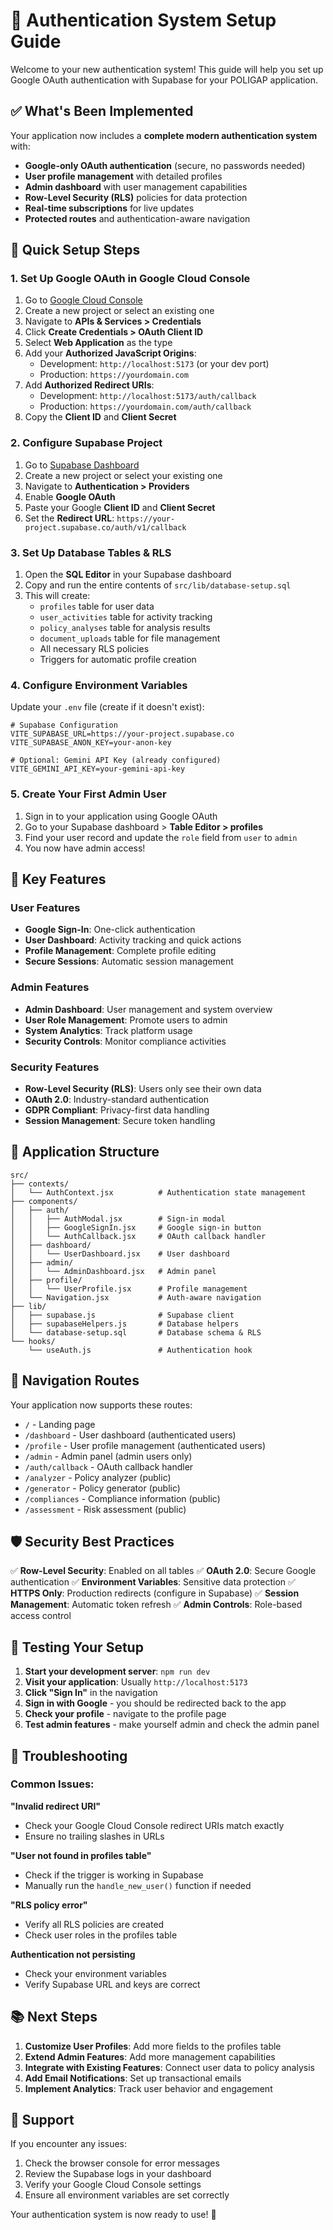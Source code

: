# 🔐 Authentication System Setup Guide

Welcome to your new authentication system! This guide will help you set up Google OAuth authentication with Supabase for your POLIGAP application.

## ✅ What's Been Implemented

Your application now includes a **complete modern authentication system** with:

- **Google-only OAuth authentication** (secure, no passwords needed)
- **User profile management** with detailed profiles
- **Admin dashboard** with user management capabilities
- **Row-Level Security (RLS)** policies for data protection
- **Real-time subscriptions** for live updates
- **Protected routes** and authentication-aware navigation

## 🚀 Quick Setup Steps

### 1. Set Up Google OAuth in Google Cloud Console

1. Go to [Google Cloud Console](https://console.cloud.google.com/)
2. Create a new project or select an existing one
3. Navigate to **APIs & Services > Credentials**
4. Click **Create Credentials > OAuth Client ID**
5. Select **Web Application** as the type
6. Add your **Authorized JavaScript Origins**:
   - Development: `http://localhost:5173` (or your dev port)
   - Production: `https://yourdomain.com`
7. Add **Authorized Redirect URIs**:
   - Development: `http://localhost:5173/auth/callback`
   - Production: `https://yourdomain.com/auth/callback`
8. Copy the **Client ID** and **Client Secret**

### 2. Configure Supabase Project

1. Go to [Supabase Dashboard](https://supabase.com/dashboard)
2. Create a new project or select your existing one
3. Navigate to **Authentication > Providers**
4. Enable **Google OAuth**
5. Paste your Google **Client ID** and **Client Secret**
6. Set the **Redirect URL**: `https://your-project.supabase.co/auth/v1/callback`

### 3. Set Up Database Tables & RLS

1. Open the **SQL Editor** in your Supabase dashboard
2. Copy and run the entire contents of `src/lib/database-setup.sql`
3. This will create:
   - `profiles` table for user data
   - `user_activities` table for activity tracking
   - `policy_analyses` table for analysis results
   - `document_uploads` table for file management
   - All necessary RLS policies
   - Triggers for automatic profile creation

### 4. Configure Environment Variables

Update your `.env` file (create if it doesn't exist):

```env
# Supabase Configuration
VITE_SUPABASE_URL=https://your-project.supabase.co
VITE_SUPABASE_ANON_KEY=your-anon-key

# Optional: Gemini API Key (already configured)
VITE_GEMINI_API_KEY=your-gemini-api-key
```

### 5. Create Your First Admin User

1. Sign in to your application using Google OAuth
2. Go to your Supabase dashboard > **Table Editor > profiles**
3. Find your user record and update the `role` field from `user` to `admin`
4. You now have admin access!

## 🎯 Key Features

### User Features
- **Google Sign-In**: One-click authentication
- **User Dashboard**: Activity tracking and quick actions
- **Profile Management**: Complete profile editing
- **Secure Sessions**: Automatic session management

### Admin Features
- **Admin Dashboard**: User management and system overview
- **User Role Management**: Promote users to admin
- **System Analytics**: Track platform usage
- **Security Controls**: Monitor compliance activities

### Security Features
- **Row-Level Security (RLS)**: Users only see their own data
- **OAuth 2.0**: Industry-standard authentication
- **GDPR Compliant**: Privacy-first data handling
- **Session Management**: Secure token handling

## 🧩 Application Structure

```
src/
├── contexts/
│   └── AuthContext.jsx          # Authentication state management
├── components/
│   ├── auth/
│   │   ├── AuthModal.jsx        # Sign-in modal
│   │   ├── GoogleSignIn.jsx     # Google sign-in button
│   │   └── AuthCallback.jsx     # OAuth callback handler
│   ├── dashboard/
│   │   └── UserDashboard.jsx    # User dashboard
│   ├── admin/
│   │   └── AdminDashboard.jsx   # Admin panel
│   ├── profile/
│   │   └── UserProfile.jsx      # Profile management
│   └── Navigation.jsx           # Auth-aware navigation
├── lib/
│   ├── supabase.js              # Supabase client
│   ├── supabaseHelpers.js       # Database helpers
│   └── database-setup.sql       # Database schema & RLS
└── hooks/
    └── useAuth.js               # Authentication hook
```

## 🔄 Navigation Routes

Your application now supports these routes:

- `/` - Landing page
- `/dashboard` - User dashboard (authenticated users)
- `/profile` - User profile management (authenticated users)
- `/admin` - Admin panel (admin users only)
- `/auth/callback` - OAuth callback handler
- `/analyzer` - Policy analyzer (public)
- `/generator` - Policy generator (public)
- `/compliances` - Compliance information (public)
- `/assessment` - Risk assessment (public)

## 🛡️ Security Best Practices

✅ **Row-Level Security**: Enabled on all tables
✅ **OAuth 2.0**: Secure Google authentication
✅ **Environment Variables**: Sensitive data protection
✅ **HTTPS Only**: Production redirects (configure in Supabase)
✅ **Session Management**: Automatic token refresh
✅ **Admin Controls**: Role-based access control

## 🔧 Testing Your Setup

1. **Start your development server**: `npm run dev`
2. **Visit your application**: Usually `http://localhost:5173`
3. **Click "Sign In"** in the navigation
4. **Sign in with Google** - you should be redirected back to the app
5. **Check your profile** - navigate to the profile page
6. **Test admin features** - make yourself admin and check the admin panel

## 🐛 Troubleshooting

### Common Issues:

**"Invalid redirect URI"**
- Check your Google Cloud Console redirect URIs match exactly
- Ensure no trailing slashes in URLs

**"User not found in profiles table"**
- Check if the trigger is working in Supabase
- Manually run the `handle_new_user()` function if needed

**"RLS policy error"**
- Verify all RLS policies are created
- Check user roles in the profiles table

**Authentication not persisting**
- Check your environment variables
- Verify Supabase URL and keys are correct

## 📚 Next Steps

1. **Customize User Profiles**: Add more fields to the profiles table
2. **Extend Admin Features**: Add more management capabilities
3. **Integrate with Existing Features**: Connect user data to policy analysis
4. **Add Email Notifications**: Set up transactional emails
5. **Implement Analytics**: Track user behavior and engagement

## 🤝 Support

If you encounter any issues:

1. Check the browser console for error messages
2. Review the Supabase logs in your dashboard
3. Verify your Google Cloud Console settings
4. Ensure all environment variables are set correctly

Your authentication system is now ready to use! 🎉
